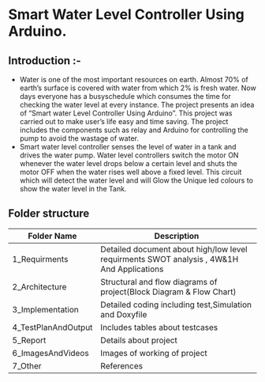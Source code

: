 # Smart Water Level Controller Using Arduino.
## Introduction :- 
* Water is one of the most important resources on earth. Almost 70% of earth’s surface is covered with water from which 2% is fresh water. Now days everyone has a busyschedule which consumes the time for checking the water level at every instance. The project presents an idea of “Smart water Level Controller Using Arduino”. This project was carried out to make user’s life easy and time saving. The project includes the components such as relay and Arduino for controlling the pump to avoid the wastage of water.
* Smart water level controller senses the level of water in a tank and drives the water pump. Water level controllers switch the motor ON whenever the water level drops below a certain level and shuts the motor OFF when the water rises well above a fixed level. This circuit which will detect the water level and will Glow the Unique led colours to show the water level in the Tank.
## Folder structure
|Folder Name|Description|
|-----------|------------|
|1_Requirments|	Detailed document about high/low level requirments SWOT analysis , 4W&1H And Applications|
|2_Architecture	|Structural and flow diagrams of project(Block Diagram & Flow Chart)|
|3_Implementation|	Detailed coding including test,Simulation and Doxyfile|
|4_TestPlanAndOutput|	Includes tables about testcases|
|5_Report|	Details about project|
|6_ImagesAndVideos|	Images of working of project|
|7_Other|	References|

